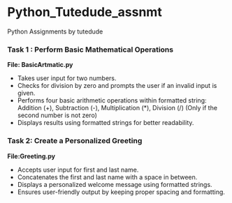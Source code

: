 # Python_Tutedude_assnmt
Python Assignments by tutedude

### Task 1 : Perform Basic Mathematical Operations
**File: BasicArtmatic.py**
  - Takes user input for two numbers.
  - Checks for division by zero and prompts the user if an invalid input is given.
  - Performs four basic arithmetic operations within formatted string:
    Addition (+), Subtraction (-), Multiplication (*), Division (/) (Only if the second number is not zero)
  - Displays results using formatted strings for better readability.

### Task 2: Create a Personalized Greeting
**File:Greeting.py**
  - Accepts user input for first and last name.
  - Concatenates the first and last name with a space in between.
  - Displays a personalized welcome message using formatted strings.
  - Ensures user-friendly output by keeping proper spacing and formatting.
